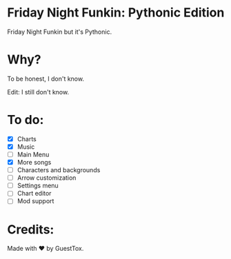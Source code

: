 # Friday Night Funkin: Pythonic Edition

Friday Night Funkin but it's Pythonic.

# Why?

To be honest, I don't know.

Edit: I still don't know.

# To do:

- [x] Charts
- [x] Music
- [ ] Main Menu
- [x] More songs
- [ ] Characters and backgrounds
- [ ] Arrow customization
- [ ] Settings menu
- [ ] Chart editor
- [ ] Mod support

# Credits:

Made with ❤ by GuestTox.
